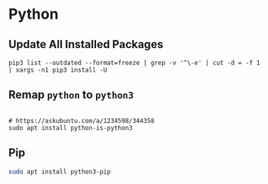 # Python

## Update All Installed Packages

```shell
pip3 list --outdated --format=freeze | grep -v '^\-e' | cut -d = -f 1 | xargs -n1 pip3 install -U
```

## Remap `python` to `python3`

```shell

# https://askubuntu.com/a/1234598/344358
sudo apt install python-is-python3
```

## Pip

```bash
sudo apt install python3-pip
```
